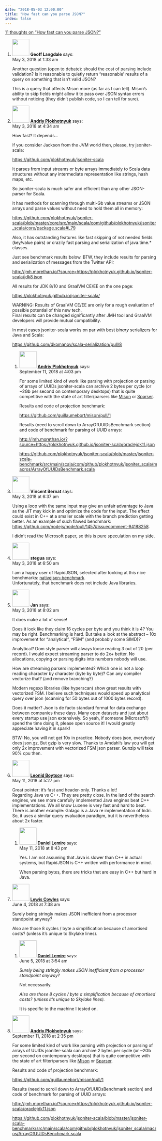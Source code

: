 ```yaml
---
date: "2018-05-03 12:00:00"
title: "How fast can you parse JSON?"
index: false
---
```


[11 thoughts on &ldquo;How fast can you parse JSON?&rdquo;](/lemire/blog/2018/05-03-how-fast-can-you-parse-json)

<ol class="comment-list">
<li id="comment-302429" class="comment even thread-even depth-1">
<div class="comment-author vcard">
<img alt src="https://secure.gravatar.com/avatar/02d257cd405544564222bbdf504ef4d7?s=56&#038;d=mm&#038;r=g" srcset="https://secure.gravatar.com/avatar/02d257cd405544564222bbdf504ef4d7?s=112&#038;d=mm&#038;r=g 2x" class="avatar avatar-56 photo" height="56" width="56" decoding="async" /> <b class="fn">Geoff Langdale</b> <span class="says">says:</span> </div>
<div class="comment-metadata"><time datetime="2018-05-03T01:33:24+00:00">May 3, 2018 at 1:33 am</time></a> </div>
<div class="comment-content">
<p>Another question (open to debate): should the cost of parsing include validation? Is it reasonable to quietly return &ldquo;reasonable&rsquo; results of a query on something that isn&rsquo;t valid JSON?</p>
<p>This is a query that affects Mison more (as far as I can tell). Mison&rsquo;s ability to skip fields <em>might</em> allow it to pass over JSON syntax errors without noticing (they didn&rsquo;t publish code, so I can tell for sure).</p>
</div>
</li>
<li id="comment-302445" class="comment odd alt thread-odd thread-alt depth-1 parent">
<div class="comment-author vcard">
<img alt src="https://secure.gravatar.com/avatar/310888ddd541f84065eb6fa2a820d09d?s=56&#038;d=mm&#038;r=g" srcset="https://secure.gravatar.com/avatar/310888ddd541f84065eb6fa2a820d09d?s=112&#038;d=mm&#038;r=g 2x" class="avatar avatar-56 photo" height="56" width="56" decoding="async" /> <b class="fn"><a href="https://github.com/plokhotnyuk" class="url" rel="ugc external nofollow">Andriy Plokhotnyuk</a></b> <span class="says">says:</span> </div>
<div class="comment-metadata"><time datetime="2018-05-03T04:34:23+00:00">May 3, 2018 at 4:34 am</time></a> </div>
<div class="comment-content">
<p>How fast? It depends&#8230;</p>
<p>If you consider Jackson from the JVM world then, please, try jsoniter-scala:</p>
<p><a href="https://github.com/plokhotnyuk/jsoniter-scala" rel="nofollow ugc">https://github.com/plokhotnyuk/jsoniter-scala</a></p>
<p>It parses from input streams or byte arrays immediately to Scala data structures without any intermediate representation like strings, hash maps, etc.</p>
<p>So jsoniter-scala is much safer and efficient than any other JSON-parser for Scala.</p>
<p>It has methods for scanning through multi-Gb value streams or JSON arrays and parse values without need to hold them all in memory:</p>
<p><a href="https://github.com/plokhotnyuk/jsoniter-scala/blob/master/core/src/main/scala/com/github/plokhotnyuk/jsoniter_scala/core/package.scala#L79" rel="nofollow ugc">https://github.com/plokhotnyuk/jsoniter-scala/blob/master/core/src/main/scala/com/github/plokhotnyuk/jsoniter_scala/core/package.scala#L79</a></p>
<p>Also, it has outstanding features like fast skipping of not needed fields (key/value pairs) or crazily fast parsing and serialization of java.time.* classes.</p>
<p>Just see benchmark results below. BTW, they include results for parsing and serialization of messages from the Twitter API:</p>
<p><a href="http://jmh.morethan.io/?source=https://plokhotnyuk.github.io/jsoniter-scala/jdk8.json" rel="nofollow ugc">http://jmh.morethan.io/?source=https://plokhotnyuk.github.io/jsoniter-scala/jdk8.json</a></p>
<p>All results for JDK 8/10 and GraalVM CE/EE on the one page:</p>
<p><a href="https://plokhotnyuk.github.io/jsoniter-scala/" rel="nofollow ugc">https://plokhotnyuk.github.io/jsoniter-scala/</a></p>
<p>WARNING: Results of GraalVM CE/EE are only for a rough evaluation of possible potential of this new tech.<br/>
Final results can be changed significantly after JMH tool and GraalVM developers will provide mutual compatibility.</p>
<p>In most cases jsoniter-scala works on par with best <em>binary</em> serializers for Java and Scala:</p>
<p><a href="https://github.com/dkomanov/scala-serialization/pull/8" rel="nofollow ugc">https://github.com/dkomanov/scala-serialization/pull/8</a></p>
</div>
<ol class="children">
<li id="comment-348898" class="comment even depth-2">
<div class="comment-author vcard">
<img alt src="https://secure.gravatar.com/avatar/310888ddd541f84065eb6fa2a820d09d?s=56&#038;d=mm&#038;r=g" srcset="https://secure.gravatar.com/avatar/310888ddd541f84065eb6fa2a820d09d?s=112&#038;d=mm&#038;r=g 2x" class="avatar avatar-56 photo" height="56" width="56" loading="lazy" decoding="async" /> <b class="fn"><a href="https://github.com/plokhotnyuk/jsoniter-scala" class="url" rel="ugc external nofollow">Andriy Plokhotnyuk</a></b> <span class="says">says:</span> </div>
<div class="comment-metadata"><time datetime="2018-09-11T16:03:19+00:00">September 11, 2018 at 4:03 pm</time></a> </div>
<div class="comment-content">
<p>For some limited kind of work like parsing with projection or parsing of arrays of UUIDs jsoniter-scala can archive 2 bytes per cycle (or ~2Gb per second on contemporary desktops) that is quite competitive with the state of art filter/parsers like <a href="https://github.com/guillaumebort/mison" rel="nofollow">Mison</a> or <a href="https://github.com/stanford-futuredata/sparser" rel="nofollow">Sparser</a>.</p>
<p>Results and code of projection benchmark:</p>
<p><a href="https://github.com/guillaumebort/mison/pull/1" rel="nofollow ugc">https://github.com/guillaumebort/mison/pull/1</a></p>
<p>Results (need to scroll down to ArrayOfUUIDsBenchmark section) and code of benchmark for parsing of UUID arrays:</p>
<p><a href="http://jmh.morethan.io/?source=https://plokhotnyuk.github.io/jsoniter-scala/oraclejdk11.json" rel="nofollow ugc">http://jmh.morethan.io/?source=https://plokhotnyuk.github.io/jsoniter-scala/oraclejdk11.json</a></p>
<p><a href="https://github.com/plokhotnyuk/jsoniter-scala/blob/master/jsoniter-scala-benchmark/src/main/scala/com/github/plokhotnyuk/jsoniter_scala/macros/ArrayOfUUIDsBenchmark.scala" rel="nofollow ugc">https://github.com/plokhotnyuk/jsoniter-scala/blob/master/jsoniter-scala-benchmark/src/main/scala/com/github/plokhotnyuk/jsoniter_scala/macros/ArrayOfUUIDsBenchmark.scala</a></p>
</div>
</li>
</ol>
</li>
<li id="comment-302457" class="comment odd alt thread-even depth-1">
<div class="comment-author vcard">
<img alt src="https://secure.gravatar.com/avatar/4e12e7f8340bf6bdf4b57992d8f9c692?s=56&#038;d=mm&#038;r=g" srcset="https://secure.gravatar.com/avatar/4e12e7f8340bf6bdf4b57992d8f9c692?s=112&#038;d=mm&#038;r=g 2x" class="avatar avatar-56 photo" height="56" width="56" loading="lazy" decoding="async" /> <b class="fn">Vincent Bernat</b> <span class="says">says:</span> </div>
<div class="comment-metadata"><time datetime="2018-05-03T06:37:50+00:00">May 3, 2018 at 6:37 am</time></a> </div>
<div class="comment-content">
<p>Using a loop with the same input may give an unfair advantage to Java as the JIT may kick in and optimize the code for the input. The effect could exist in C++ at a smaller scale with the branch prediction getting better. As an example of such flawed benchmark: <a href="https://github.com/nodejs/node/pull/1457#issuecomment-94188258" rel="nofollow ugc">https://github.com/nodejs/node/pull/1457#issuecomment-94188258</a>.</p>
<p>I didn&rsquo;t read the Microsoft paper, so this is pure speculation on my side.</p>
</div>
</li>
<li id="comment-302461" class="comment even thread-odd thread-alt depth-1">
<div class="comment-author vcard">
<img alt src="https://secure.gravatar.com/avatar/78ca803e4484e6d52a2ed46334163b1f?s=56&#038;d=mm&#038;r=g" srcset="https://secure.gravatar.com/avatar/78ca803e4484e6d52a2ed46334163b1f?s=112&#038;d=mm&#038;r=g 2x" class="avatar avatar-56 photo" height="56" width="56" loading="lazy" decoding="async" /> <b class="fn">stegua</b> <span class="says">says:</span> </div>
<div class="comment-metadata"><time datetime="2018-05-03T06:50:29+00:00">May 3, 2018 at 6:50 am</time></a> </div>
<div class="comment-content">
<p>I am a happy user of RapidJSON, selected after looking at this nice benchmarks: <a href="https://github.com/miloyip/nativejson-benchmark" rel="nofollow">nativejson-benchmark</a>.<br/>
Unfortunately, that benchmark does not include Java libraries.</p>
</div>
</li>
<li id="comment-302466" class="comment odd alt thread-even depth-1">
<div class="comment-author vcard">
<img alt src="https://secure.gravatar.com/avatar/d02f3f0f51f07cabb11ad9589b64f4a4?s=56&#038;d=mm&#038;r=g" srcset="https://secure.gravatar.com/avatar/d02f3f0f51f07cabb11ad9589b64f4a4?s=112&#038;d=mm&#038;r=g 2x" class="avatar avatar-56 photo" height="56" width="56" loading="lazy" decoding="async" /> <b class="fn">Jan</b> <span class="says">says:</span> </div>
<div class="comment-metadata"><time datetime="2018-05-03T08:02:43+00:00">May 3, 2018 at 8:02 am</time></a> </div>
<div class="comment-content">
<p>It does make a lot of sense!</p>
<p>Does it look like they claim 16 cycles per byte and you think it is 4? You may be right. Benchmarking is hard. But take a look at the abstract &#8211; 10x improvement for &ldquo;analytical&rdquo;, &ldquo;FSM&rdquo; (and probably some SIMD)?</p>
<p>Analytical? Dom style parser will always loose reading 3 out of 20 (per record). I would expect streaming parser to do 2x+ better. No allocations, copying or parsing digits into numbers nobody will use.</p>
<p>How are streaming parsers implemented? Which one is not a loop reading character by character (byte by byte)? Can any compiler vectorize that? (and remove branching?)</p>
<p>Modern regexp libraries (like hyperscan) show great results with vectorized FSM. I believe such techniques would speed up analytical query over json (scanning for 50 bytes out of 1000 bytes record).</p>
<p>Does it matter? Json is de facto standard format for data exchange between companies these days. Many open datasets and just about every startup use json extensively. So yeah, if someone (Microsoft?) spend the time doing it, please open source it! I would greatly appreciate having it in spark!</p>
<p>BTW: No, you will not get 10x in practice. Nobody does json, everybody does json.gz. But gzip is very slow. Thanks to Amdahl&rsquo;s law you will get only 2x improvement with vectorized FSM json parser. Gunzip will take 90% cpu then.</p>
</div>
</li>
<li id="comment-303218" class="comment even thread-odd thread-alt depth-1 parent">
<div class="comment-author vcard">
<img alt src="https://secure.gravatar.com/avatar/cdbd04afdb5401d1cbbd390416f3c1e3?s=56&#038;d=mm&#038;r=g" srcset="https://secure.gravatar.com/avatar/cdbd04afdb5401d1cbbd390416f3c1e3?s=112&#038;d=mm&#038;r=g 2x" class="avatar avatar-56 photo" height="56" width="56" loading="lazy" decoding="async" /> <b class="fn"><a href="http://boyts" class="url" rel="ugc external nofollow">Leonid Boytsov</a></b> <span class="says">says:</span> </div>
<div class="comment-metadata"><time datetime="2018-05-11T17:27:25+00:00">May 11, 2018 at 5:27 pm</time></a> </div>
<div class="comment-content">
<p>Great pointer: it&rsquo;s fast and header-only. Thanks a lot!<br/>
Regarding Java vs C++. They are pretty close. In the land of the search engines, we see more carefully implemented Java engines beat C++ implementations. We all know Lucene is very fast and hard to beat. There is another example: Galago is a Java re implementation of Indri. So, it uses a similar query evaluation paradigm, but it is nevertheless about 2x faster.</p>
</div>
<ol class="children">
<li id="comment-303234" class="comment byuser comment-author-lemire bypostauthor odd alt depth-2">
<div class="comment-author vcard">
<img alt src="https://secure.gravatar.com/avatar/2ca999bef9535950f5b84281a4dab006?s=56&#038;d=mm&#038;r=g" srcset="https://secure.gravatar.com/avatar/2ca999bef9535950f5b84281a4dab006?s=112&#038;d=mm&#038;r=g 2x" class="avatar avatar-56 photo" height="56" width="56" loading="lazy" decoding="async" /> <b class="fn"><a href="https://lemire.me/en/" class="url" rel="ugc">Daniel Lemire</a></b> <span class="says">says:</span> </div>
<div class="comment-metadata"><time datetime="2018-05-11T20:43:52+00:00">May 11, 2018 at 8:43 pm</time></a> </div>
<div class="comment-content">
<p>Yes. I am not assuming that Java is slower than C++ in actual systems, but RapidJSON is C++ written with performance in mind.</p>
<p>When parsing bytes, there are tricks that are easy in C++ but hard in Java.</p>
</div>
</li>
</ol>
</li>
<li id="comment-306812" class="comment even thread-even depth-1 parent">
<div class="comment-author vcard">
<img alt src="https://secure.gravatar.com/avatar/e56972270335da29ddd62580416412c4?s=56&#038;d=mm&#038;r=g" srcset="https://secure.gravatar.com/avatar/e56972270335da29ddd62580416412c4?s=112&#038;d=mm&#038;r=g 2x" class="avatar avatar-56 photo" height="56" width="56" loading="lazy" decoding="async" /> <b class="fn"><a href="https://www.codesign2.co.uk" class="url" rel="ugc external nofollow">Lewis Cowles</a></b> <span class="says">says:</span> </div>
<div class="comment-metadata"><time datetime="2018-06-04T07:38:31+00:00">June 4, 2018 at 7:38 am</time></a> </div>
<div class="comment-content">
<p>Surely being stringly makes JSON inefficient from a processor standpoint anyway?</p>
<p>Also are those 8 cycles / byte a simplification because of amortised costs? (unless it&rsquo;s unique to Skylake lines).</p>
</div>
<ol class="children">
<li id="comment-306948" class="comment byuser comment-author-lemire bypostauthor odd alt depth-2">
<div class="comment-author vcard">
<img alt src="https://secure.gravatar.com/avatar/2ca999bef9535950f5b84281a4dab006?s=56&#038;d=mm&#038;r=g" srcset="https://secure.gravatar.com/avatar/2ca999bef9535950f5b84281a4dab006?s=112&#038;d=mm&#038;r=g 2x" class="avatar avatar-56 photo" height="56" width="56" loading="lazy" decoding="async" /> <b class="fn"><a href="https://lemire.me/en/" class="url" rel="ugc">Daniel Lemire</a></b> <span class="says">says:</span> </div>
<div class="comment-metadata"><time datetime="2018-06-05T03:54:30+00:00">June 5, 2018 at 3:54 am</time></a> </div>
<div class="comment-content">
<p><em>Surely being stringly makes JSON inefficient from a processor standpoint anyway?</em></p>
<p>Not necessarily.</p>
<p><em>Also are those 8 cycles / byte a simplification because of amortised costs? (unless it&rsquo;s unique to Skylake lines).</em></p>
<p>It is specific to the machine I tested on.</p>
</div>
</li>
</ol>
</li>
<li id="comment-348883" class="comment even thread-odd thread-alt depth-1">
<div class="comment-author vcard">
<img alt src="https://secure.gravatar.com/avatar/310888ddd541f84065eb6fa2a820d09d?s=56&#038;d=mm&#038;r=g" srcset="https://secure.gravatar.com/avatar/310888ddd541f84065eb6fa2a820d09d?s=112&#038;d=mm&#038;r=g 2x" class="avatar avatar-56 photo" height="56" width="56" loading="lazy" decoding="async" /> <b class="fn"><a href="https://github.com/plokhotnyuk/jsoniter-scala" class="url" rel="ugc external nofollow">Andriy Plokhotnyuk</a></b> <span class="says">says:</span> </div>
<div class="comment-metadata"><time datetime="2018-09-11T14:35:23+00:00">September 11, 2018 at 2:35 pm</time></a> </div>
<div class="comment-content">
<p>For some limited kind of work like parsing with projection or parsing of arrays of UUIDs jsoniter-scala can archive 2 bytes per cycle (or ~2Gb per second on contemporary desktops) that is quite competitive with the state of art filter/parsers like <a href="https://github.com/guillaumebort/mison" rel="nofollow">Mison</a> or <a href="https://github.com/stanford-futuredata/sparser" rel="nofollow">Sparser</a>.</p>
<p>Results and code of projection benchmark:</p>
<p><a href="https://github.com/guillaumebort/mison/pull/1" rel="nofollow ugc">https://github.com/guillaumebort/mison/pull/1</a></p>
<p>Results (need to scroll down to ArrayOfUUIDsBenchmark section) and code of benchmark for parsing of UUID arrays:</p>
<p><a href="http://jmh.morethan.io/?source=https://plokhotnyuk.github.io/jsoniter-scala/oraclejdk11.json" rel="nofollow ugc">http://jmh.morethan.io/?source=https://plokhotnyuk.github.io/jsoniter-scala/oraclejdk11.json</a></p>
<p><a href="https://github.com/plokhotnyuk/jsoniter-scala/blob/master/jsoniter-scala-benchmark/src/main/scala/com/github/plokhotnyuk/jsoniter_scala/macros/ArrayOfUUIDsBenchmark.scala" rel="nofollow ugc">https://github.com/plokhotnyuk/jsoniter-scala/blob/master/jsoniter-scala-benchmark/src/main/scala/com/github/plokhotnyuk/jsoniter_scala/macros/ArrayOfUUIDsBenchmark.scala</a></p>
</div>
</li>
</ol>
